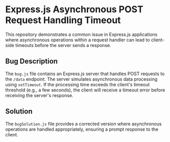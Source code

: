 # Express.js Asynchronous POST Request Handling Timeout

This repository demonstrates a common issue in Express.js applications where asynchronous operations within a request handler can lead to client-side timeouts before the server sends a response.

## Bug Description

The `bug.js` file contains an Express.js server that handles POST requests to the `/data` endpoint.  The server simulates asynchronous data processing using `setTimeout`.  If the processing time exceeds the client's timeout threshold (e.g., a few seconds), the client will receive a timeout error before receiving the server's response.

## Solution

The `bugSolution.js` file provides a corrected version where asynchronous operations are handled appropriately, ensuring a prompt response to the client.